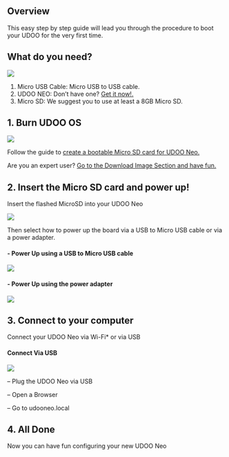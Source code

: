 ## Overview

This easy step by step guide will lead you through the procedure to boot your UDOO for the very first time.





## What do you need?

<img src="../img/whatdoyouneed1.png">

1. Micro USB Cable: Micro USB to USB cable. 
2. UDOO NEO: Don’t have one? <a href="http://www.udoo.org/mailing-list-udoo-neo/" target="_blank">Get it now!.</a>
3. Micro SD: We suggest you to use at least a 8GB Micro SD. 

## 1. Burn UDOO OS

<img src="../img/distros1.png">

Follow the guide to <a href="http://www.udoo.org/docs-neo/Getting_Started/Create_A_Bootable_MicroSD_card_for_UDOO_Neo">create a bootable Micro SD card for UDOO Neo.</a>

Are you an expert user? <a href="http://www.udoo.org/docs-neo/Getting_Started/Create_A_Bootable_MicroSD_card_for_UDOO_Neo">Go to the Download Image Section and have fun.</a>



## 2. Insert the Micro SD card and power up!

Insert the flashed MicroSD into your UDOO Neo

<img src="../img/neo_microsd1.png">

Then select how to power up the board via a USB to Micro USB cable or via a power adapter.  


#### - Power Up using a USB to Micro USB cable


<img src="../img/standard_img_neo_dwnlod1.png">


#### - Power Up using the power adapter

<img src="../img/powerup_padapter1.png">


## 3. Connect to your computer

Connect your UDOO Neo via Wi-Fi* or via USB


#### Connect Via USB

<img src="../img/connect_via_usb2.png">

– Plug the UDOO Neo via USB

– Open a Browser

– Go to udooneo.local


## 4. All Done

Now you can have fun configuring your new UDOO Neo

